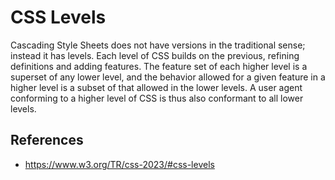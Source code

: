 # CSS Levels

Cascading Style Sheets does not have versions in the traditional sense; instead it has levels[](https://www.w3.org/TR/css-2023/#levels). Each level of CSS builds on the previous, refining definitions and adding features. The feature set of each higher level is a superset of any lower level, and the behavior allowed for a given feature in a higher level is a subset of that allowed in the lower levels. A user agent conforming to a higher level of CSS is thus also conformant to all lower levels.

## References

- https://www.w3.org/TR/css-2023/#css-levels

